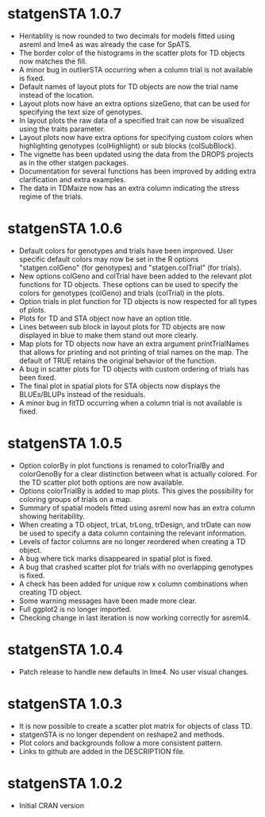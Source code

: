 # statgenSTA 1.0.7

* Heritablity is now rounded to two decimals for models fitted using asreml and lme4 as was already the case for SpATS.
* The border color of the histograms in the scatter plots for TD objects now matches the fill.
* A minor bug in outlierSTA occurring when a column trial is not available is fixed.
* Default names of layout plots for TD objects are now the trial name instead of the location.
* Layout plots now have an extra options sizeGeno, that can be used for specifying the text size of genotypes.
* In layout plots the raw data of a specified trait can now be visualized using the traits parameter.
* Layout plots now have extra options for specifying custom colors when highlighting genotypes (colHighlight) or sub blocks (colSubBlock).
* The vignette has been updated using the data from the DROPS projects as in the other statgen packages.
* Documentation for several functions has been improved by adding extra clarification and extra examples.
* The data in TDMaize now has an extra column indicating the stress regime of the trials.

# statgenSTA 1.0.6

* Default colors for genotypes and trials have been improved. User specific default colors may now be set in the R options "statgen.colGeno" (for genotypes) and "statgen.colTrial" (for trials).
* New options colGeno and colTrial have been added to the relevant plot functions for TD objects. These options can be used to specify the colors for genotypes (colGeno) and trials (colTrial) in the plots.
* Option trials in plot function for TD objects is now respected for all types of plots.
* Plots for TD and STA object now have an option title.
* Lines between sub block in layout plots for TD objects are now displayed in blue to make them stand out more clearly.
* Map plots for TD objects now have an extra argument printTrialNames that allows for printing and not printing of trial names on the map. The default of TRUE retains the original behavior of the function.
* A bug in scatter plots for TD objects with custom ordering of trials has been fixed.
* The final plot in spatial plots for STA objects now displays the BLUEs/BLUPs instead of the residuals.
* A minor bug in fitTD occurring when a column trial is not available is fixed.

# statgenSTA 1.0.5

* Option colorBy in plot functions is renamed to colorTrialBy and colorGenoBy for a clear distinction between what is actually colored. For the TD scatter plot both options are now available.
* Options colorTrialBy is added to map plots. This gives the possibility for coloring groups of trials on a map.
* Summary of spatial models fitted using asreml now has an extra column showing heritability.
* When creating a TD object, trLat, trLong, trDesign, and trDate can now be used to specify a data column containing the relevant information. 
* Levels of factor columns are no longer reordered when creating a TD object. 
* A bug where tick marks disappeared in spatial plot is fixed.
* A bug that crashed scatter plot for trials with no overlapping genotypes is fixed.
* A check has been added for unique row x column combinations when creating TD object.
* Some warning messages have been made more clear.
* Full ggplot2 is no longer imported.
* Checking change in last iteration is now working correctly for asreml4.

# statgenSTA 1.0.4

* Patch release to handle new defaults in lme4. No user visual changes.

# statgenSTA 1.0.3

* It is now possible to create a scatter plot matrix for objects of class TD.
* statgenSTA is no longer dependent on reshape2 and methods.
* Plot colors and backgrounds follow a more consistent pattern.
* Links to github are added in the DESCRIPTION file.

# statgenSTA 1.0.2

* Initial CRAN version
